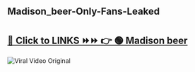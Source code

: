 
 ## Madison_beer-Only-Fans-Leaked

# <h2><a href="https://clipsfans.com/Madison_beer&ref=git">🔗 Click to LINKS ⏩⏩ 👉 🟢 Madison beer </a></h2>

<a href="https://clipsfans.com/Madison_beer&ref=git" rel="nofollow" data-target="animated-image.originalLink"><img src="https://i.ibb.co.com/xMMVF88/686577567.gif" alt="Viral Video Original" style="max-width: 100%; display: inline-block;" data-target="animated-image.originalImage"></a>
